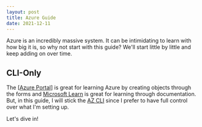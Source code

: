 ```yaml
---
layout: post
title: Azure Guide
date: 2021-12-11
---
```


Azure is an incredibly massive system.  It can be intimidating to learn with how big it is, so why not start with this guide?  We'll start little by little and keep adding on over time.

## CLI-Only

The [[Azure Portal](https://portal.azure.com/)] is great for learning Azure by creating objects through the forms and [Microsoft Learn](https://learn.microsoft.com/) is great for learning through documentation.  But, in this guide, I will stick the [AZ CLI](https://docs.microsoft.com/en-us/cli/azure/) since I prefer to have full control over what I'm setting up.  

Let's dive in!
